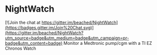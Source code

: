 # NightWatch

[![Join the chat at https://gitter.im/beached/NightWatch](https://badges.gitter.im/Join%20Chat.svg)](https://gitter.im/beached/NightWatch?utm_source=badge&utm_medium=badge&utm_campaign=pr-badge&utm_content=badge)
Monitor a Medtronic pump/cgm with a TI EZ Chronos Watch
